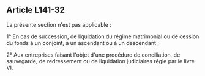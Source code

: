 Article L141-32
----
La présente section n'est pas applicable :

1° En cas de succession, de liquidation du régime matrimonial ou de cession du
fonds à un conjoint, à un ascendant ou à un descendant ;

2° Aux entreprises faisant l'objet d'une procédure de conciliation, de
sauvegarde, de redressement ou de liquidation judiciaires régie par le livre VI.
